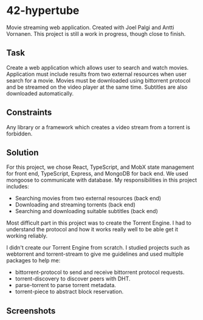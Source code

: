 # 42-hypertube
Movie streaming web application. Created with Joel Palgi and Antti Vornanen. This project is still a work in progress, though close to finish.
## Task
Create a web application which allows user to search and watch movies. Application must include results from two external resources when user search for a movie. Movies must be downloaded using bittorrent protocol and be streamed on the video player at the same time.
Subtitles are also downloaded automatically.

## Constraints
Any library or a framework which creates a video stream from a torrent is forbidden.

## Solution
For this project, we chose React, TypeScript, and MobX state management for front end, TypeScript, Express, and MongoDB for back end. We used mongoose to communicate with database.
My responsibilities in this project includes:
- Searching movies from two external resources (back end)
- Downloading and streaming torrents (back end)
- Searching and downloading suitable subtitles (back end)

Most difficult part in this project was to create the Torrent Engine. I had to understand the protocol and how it works really well to be able get it working reliably.

I didn't create our Torrent Engine from scratch. I studied projects such as webtorrent and torrent-stream to give me guidelines and used multiple packages to help me:
- bittorrent-protocol to send and receive bittorrent protocol requests.
- torrent-discovery to discover peers with DHT.
- parse-torrent to parse torrent metadata.
- torrent-piece to abstract block reservation.

## Screenshots
